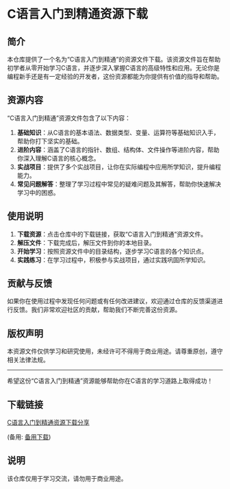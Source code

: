 # C语言入门到精通资源下载

## 简介

本仓库提供了一个名为“C语言入门到精通”的资源文件下载。该资源文件旨在帮助初学者从零开始学习C语言，并逐步深入掌握C语言的高级特性和应用。无论你是编程新手还是有一定经验的开发者，这份资源都能为你提供有价值的指导和帮助。

## 资源内容

“C语言入门到精通”资源文件包含了以下内容：

1. **基础知识**：从C语言的基本语法、数据类型、变量、运算符等基础知识入手，帮助你打下坚实的基础。
2. **进阶内容**：涵盖了C语言的指针、数组、结构体、文件操作等进阶内容，帮助你深入理解C语言的核心概念。
3. **实战项目**：提供了多个实战项目，让你在实际编程中应用所学知识，提升编程能力。
4. **常见问题解答**：整理了学习过程中常见的疑难问题及其解答，帮助你快速解决学习中的困惑。

## 使用说明

1. **下载资源**：点击仓库中的下载链接，获取“C语言入门到精通”资源文件。
2. **解压文件**：下载完成后，解压文件到你的本地目录。
3. **开始学习**：按照资源文件中的目录结构，逐步学习C语言的各个知识点。
4. **实践练习**：在学习过程中，积极参与实战项目，通过实践巩固所学知识。

## 贡献与反馈

如果你在使用过程中发现任何问题或有任何改进建议，欢迎通过仓库的反馈渠道进行反馈。我们非常欢迎社区的贡献，帮助我们不断完善这份资源。

## 版权声明

本资源文件仅供学习和研究使用，未经许可不得用于商业用途。请尊重原创，遵守相关法律法规。

---

希望这份“C语言入门到精通”资源能够帮助你在C语言的学习道路上取得成功！

## 下载链接
[C语言入门到精通资源下载分享](https://pan.quark.cn/s/0b00ca509d3f) 

(备用: [备用下载](https://pan.baidu.com/s/1mC5MY6GpRB8bpU7xivTeJg?pwd=1234))

## 说明

该仓库仅用于学习交流，请勿用于商业用途。
